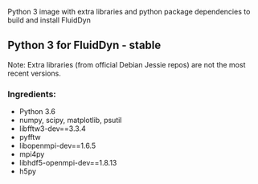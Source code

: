 Python 3 image with extra libraries and python package dependencies to build and install FluidDyn

##  Python 3 for FluidDyn - stable

Note: Extra libraries (from official Debian Jessie repos) are not the most recent versions.

### Ingredients:
 
* Python 3.6
* numpy, scipy, matplotlib, psutil
* libfftw3-dev==3.3.4
* pyfftw
* libopenmpi-dev==1.6.5
* mpi4py
* libhdf5-openmpi-dev==1.8.13
* h5py
